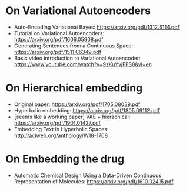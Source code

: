 # On Variational Autoencoders
* Auto-Encoding Variational Bayes: https://arxiv.org/pdf/1312.6114.pdf
* Tutorial on Variational Autoencoders: https://arxiv.org/pdf/1606.05908.pdf
* Generating Sentences from a Continuous Space: https://arxiv.org/pdf/1511.06349.pdf
* Basic video introduction to Variational Autoencoder: https://www.youtube.com/watch?v=9zKuYvjFFS8&vl=en

# On Hierarchical embedding
* Original paper: https://arxiv.org/pdf/1705.08039.pdf
* Hyperbolic embedding: https://arxiv.org/pdf/1805.09112.pdf
* [seems like a working paper] VAE + hierachical: https://arxiv.org/pdf/1901.01427.pdf
* Embedding Text in Hyperbolic Spaces: http://aclweb.org/anthology/W18-1708

# On Embedding the drug
* Automatic Chemical Design Using a Data-Driven Continuous Representation of Molecules: https://arxiv.org/pdf/1610.02415.pdf
